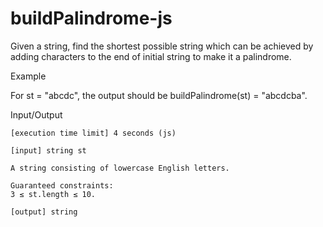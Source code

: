 # buildPalindrome-js

Given a string, find the shortest possible string which can be achieved by adding characters to the end of initial string to make it a palindrome.

Example

For st = "abcdc", the output should be
buildPalindrome(st) = "abcdcba".

Input/Output

    [execution time limit] 4 seconds (js)

    [input] string st

    A string consisting of lowercase English letters.

    Guaranteed constraints:
    3 ≤ st.length ≤ 10.

    [output] string
